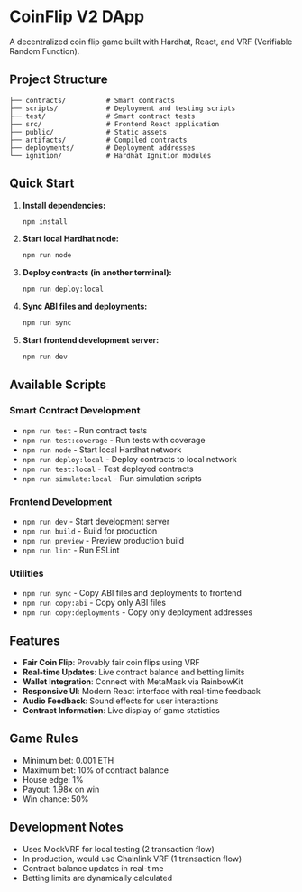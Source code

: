 # CoinFlip V2 DApp

A decentralized coin flip game built with Hardhat, React, and VRF (Verifiable Random Function).

## Project Structure

```
├── contracts/          # Smart contracts
├── scripts/            # Deployment and testing scripts
├── test/               # Smart contract tests
├── src/                # Frontend React application
├── public/             # Static assets
├── artifacts/          # Compiled contracts
├── deployments/        # Deployment addresses
└── ignition/           # Hardhat Ignition modules
```

## Quick Start

1. **Install dependencies:**
   ```bash
   npm install
   ```

2. **Start local Hardhat node:**
   ```bash
   npm run node
   ```

3. **Deploy contracts (in another terminal):**
   ```bash
   npm run deploy:local
   ```

4. **Sync ABI files and deployments:**
   ```bash
   npm run sync
   ```

5. **Start frontend development server:**
   ```bash
   npm run dev
   ```

## Available Scripts

### Smart Contract Development
- `npm run test` - Run contract tests
- `npm run test:coverage` - Run tests with coverage
- `npm run node` - Start local Hardhat network
- `npm run deploy:local` - Deploy contracts to local network
- `npm run test:local` - Test deployed contracts
- `npm run simulate:local` - Run simulation scripts

### Frontend Development
- `npm run dev` - Start development server
- `npm run build` - Build for production
- `npm run preview` - Preview production build
- `npm run lint` - Run ESLint

### Utilities
- `npm run sync` - Copy ABI files and deployments to frontend
- `npm run copy:abi` - Copy only ABI files
- `npm run copy:deployments` - Copy only deployment addresses

## Features

- **Fair Coin Flip**: Provably fair coin flips using VRF
- **Real-time Updates**: Live contract balance and betting limits
- **Wallet Integration**: Connect with MetaMask via RainbowKit
- **Responsive UI**: Modern React interface with real-time feedback
- **Audio Feedback**: Sound effects for user interactions
- **Contract Information**: Live display of game statistics

## Game Rules

- Minimum bet: 0.001 ETH
- Maximum bet: 10% of contract balance
- House edge: 1%
- Payout: 1.98x on win
- Win chance: 50%

## Development Notes

- Uses MockVRF for local testing (2 transaction flow)
- In production, would use Chainlink VRF (1 transaction flow)
- Contract balance updates in real-time
- Betting limits are dynamically calculated
